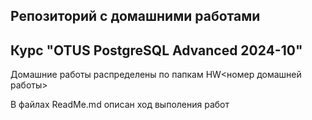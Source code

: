 ## Репозиторий с домашними работами
## Курс "OTUS PostgreSQL Advanced 2024-10"

Домашние работы распределены по папкам HW<номер домашней работы>

В файлах ReadMe.md описан ход выполения работ
